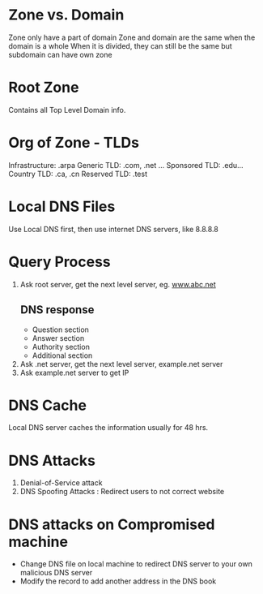 # Zone vs. Domain
Zone only have a part of domain
Zone and domain are the same when the domain is a whole
When it is divided, they can still be the same but subdomain can have own zone
# Root Zone
Contains all Top Level Domain info. 

# Org of Zone - TLDs 
Infrastructure: .arpa
Generic TLD: .com, .net ...
Sponsored TLD: .edu...
Country TLD: .ca, .cn
Reserved TLD: .test

# Local DNS Files
Use Local DNS first, then use internet DNS servers, like 8.8.8.8

# Query Process
1. Ask root server, get the next level server, eg. www.abc.net
   ## DNS response
   - Question section
   - Answer section
   - Authority section
   - Additional section
2. Ask .net server, get the next level server, example.net server
3. Ask example.net server to get IP
# DNS Cache 
Local DNS server caches the information usually for 48 hrs. 
# DNS Attacks
1. Denial-of-Service attack
2. DNS Spoofing Attacks : Redirect users to not correct website
# DNS attacks on Compromised machine
- Change DNS file on local machine to redirect DNS server to your own malicious DNS server
- Modify the record to add another address in the DNS book 